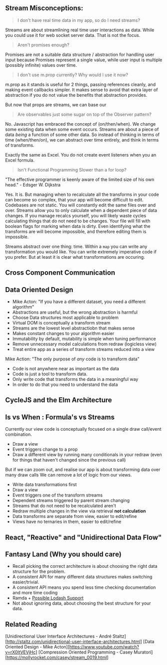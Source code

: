 Stream Misconceptions: 
----------------------

> I don't have real time data in my app, so do I need streams?

Streams are about streamlining real time user interactions as data.
While you could use it for web socket server data.  That is not the focus.

> Aren't promises enough?

Promises are not a suitable data structure / abstraction for handling user input
because Promises represent a single value, while user input is multiple (possibly infinite) 
values over time.

> I don't use m.prop currently?  Why would I use it now?

m.prop as it stands is useful for 2 things, passing references cleanly, and making event callbacks simpler.
It makes sense to avoid that extra layer of abstraction if you do not value the benefits that abstraction provides.

But now that props are streams, we can base our 

> Are observables just some sugar on top of the Observer pattern?

No.  Javascript has embraced the concept of (on/then/when).  We change some existing data when some event occurs.
Streams are about a piece of data *being* a function of some other data.  So instead of thinking in terms of time (when/then/on),
we can abstract over time entirely, and think in terms of transforms.

Exactly the same as Excel.  You do not create event listeners when you an Excel formula.

> Isn't Functional Programming Slower than a for loop?

"The effective programmer is keenly aware of the limited size of his own head." - Edsger W. Dijkstra

Yes.  It is.  But managing when to recalculate all the transforms in your code can become so complex, that your app will
become difficult to edit.  Codebases are not static.  You will constantly edit the same files over and over.
Streams allow you to only calculate when a dependent piece of data changes.  If you manage recalcs yourself, you will likely
waste cycles calculating things that do not need to be changes.  Your file will fill with boolean flags for marking when data is dirty.  Even identifying what the transforms are will become impossible, and therefore editing them is impossible.

Streams abstract over one thing: time.  Within a `map` you can write any transformation you would like.  You can write extremely 
imperative code if you prefer.  But at least it is clear what transformations are occuring.


Cross Component Communication
-----------------------------

Data Oriented Design
--------------------

- Mike Acton: "If you have a different dataset, you need a different algorithm"
- Abstractions are useful, but the wrong abstraction is harmful
- Choose Data structures most applicable to problem
- Virtual DOM is conceptually a transform stream
- Streams are the lowest level abstractiobn that makes sense
- Makes constant changes to your algorithm easier
- Immutability by default, mutability is simple when tuning performance
- Remove unnecessary model calculations from redraw (logicless view)
- Treat entire app as a series of transform streams reduced into a view

Mike Action: "The only purpose of *any* code is to transform data"

- Code is not anywhere near as important as the data
- Code is just a tool to transform data.
- Only write code that transforms the data in a meaningful way
- In order to do that you need to understand the data

CycleJS and the Elm Architecture
--------------------------------

Is vs When : Formula's vs Streams
---------------------------------

Currently our view code is conceptually focused on a single draw call/event combination.

- Draw a view
- Event triggers change to a prop
- Draw a different view by running many conditionals in your redraw (even for things that haven't changed since the previous call)

But if we can zoom out, and realise our app is about transforming data over many draw calls
We can remove a lot of logic from our views.

- Write data transformations first
- Draw a view
- Event triggers one of the transform streams
- Dependent streams triggered by parent stream changing
- Streams that do not need to be recalculated aren't
- Redraw multiple changes in the view via retrieval **not calculation**
- Data transforms are separate from view, easier to edit/refine
- Views have no ternaries in them, easier to edit/refine


React, "Reactive" and "Unidirectional Data Flow"
------------------------------------------------


Fantasy Land (Why you should care)
----------------------------------

- Recall picking the correct architecture is about choosing the right data structure for the problem.
- A consistent API for many different data structures makes switching easier/trivial.
- A consistent API means you spend less time checking documentation and more time coding
- Ramda + [Possible Lodash Support](https://github.com/lodash/lodash/issues/2406)
- Not about ignoring data, about choosing the best structure for your data.

Related Reading
---------------

[Unidirectional User Interface Architectures - André Staltz][http://staltz.com/unidirectional-user-interface-architectures.html]
[Data Oriented Design - Mike Acton][https://www.youtube.com/watch?v=rX0ItVEVjHc]
[Compression Oriented Programming - Casey Muratori][https://mollyrocket.com/casey/stream_0019.html]


